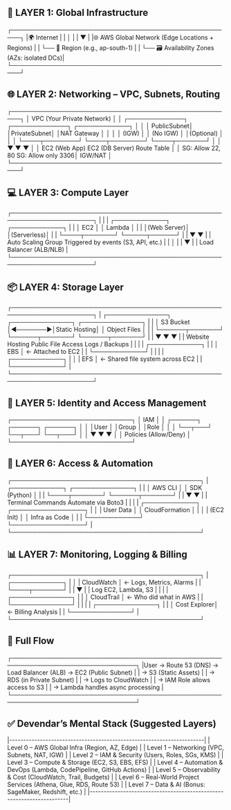 ## 🧱 LAYER 1: Global Infrastructure

┌────────────────────────────────────────────────────┐
|🌍 Internet                                         |
|  │                                                 |
|  ▼                                                 |
|🌐 AWS Global Network (Edge Locations + Regions)    |
|  └── 📍 Region (e.g., ap-south-1)                  |
|       └── 🗃️ Availability Zones (AZs: isolated DCs)|
└────────────────────────────────────────────────────┘

## 🌐 LAYER 2: Networking – VPC, Subnets, Routing

┌────────────────────────────────────────────────────┐
│                 VPC (Your Private Network)         │
│ ┌─────────────┐   ┌─────────────┐   ┌────────────┐ │
│ │ PublicSubnet│   │PrivateSubnet│   │NAT Gateway │ │
│ │   (IGW)     │   │  (No IGW)   │   │(Optional)  │ │
│ └────┬────────┘   └────┬────────┘   └────┬───────┘ │
│      ▼                 ▼                 ▼         │
│   EC2 (Web App)     EC2 (DB Server)    Route Table │
│   SG: Allow 22, 80  SG: Allow only 3306│ IGW/NAT   │
└────────────────────────────────────────────────────┘

## 💻 LAYER 3: Compute Layer

┌─────────────────────────────────────────────────────────────────────┐
|                                                                     |
|         ┌────────────┐         ┌────────────┐                       |
|         │   EC2      │         │  Lambda    │                       |
|         │(Web Server)│         │(Serverless)│                       |
|         └────┬───────┘         └─────┬──────┘                       |
|              ▼                       ▼                              |
|      Auto Scaling Group        Triggered by events (S3, API, etc.)  |
|              │                                                      |
|              ▼                                                      |
|    Load Balancer (ALB/NLB)                                          |
└─────────────────────────────────────────────────────────────────────┘

## 📦 LAYER 4: Storage Layer

┌─────────────────────────────────────────────────────────────────────┐
| ┌──────────────┐         ┌──────────────┐        ┌──────────────┐   |
| │   S3 Bucket  │◄───────►│Static Hosting│        │ Object Files │   |
| └──────┬───────┘         └──────┬───────┘        └──────┬───────┘   |
|        ▼                        ▼                       ▼           |
|  Website Hosting       Public File Access         Logs / Backups    |
|                                                                     |
| ┌────────────┐                                                      |
| │    EBS     │ ← Attached to EC2                                    |
| └────────────┘                                                      |
|                                                                     |
| ┌────────────┐                                                      |
│ |    EFS     │ ← Shared file system across EC2                      |
| └────────────┘                                                      |
└─────────────────────────────────────────────────────────────────────┘

## 🔐 LAYER 5: Identity and Access Management

┌────────────────────────────┐
│         IAM                │
│ ┌──────┐ ┌──────┐ ┌──────┐ │
│ │User  │ │Group │ │Role  │ │
│ └──┬───┘ └──┬───┘ └──┬───┘ │
│    ▼        ▼        ▼     │
│  Policies (Allow/Deny)     │
└────────────────────────────┘

## 📡 LAYER 6: Access & Automation

┌────────────────────────────────────────────┐
| ┌────────────┐        ┌──────────────┐     |
| │  AWS CLI   │        │ SDK (Python) │     |
| └────┬───────┘        └──────┬───────┘     |
|      ▼                       ▼             |
| Terminal Commands     Automate via Boto3   |
|                                            |
| ┌────────────┐        ┌─────────────────┐  |
│ | User Data  │        │  CloudFormation │  |
│ | (EC2 Init) │        │ Infra as Code   │  |
| └────────────┘        └─────────────────┘  |
└────────────────────────────────────────────┘

## 📊 LAYER 7: Monitoring, Logging & Billing

┌────────────────────────────────────────────┐
|   ┌────────────┐                           |
│   | CloudWatch │ ← Logs, Metrics, Alarms   |
|   └────┬───────┘                           |
|        ▼                                   |
| Log EC2, Lambda, S3                        |
|                                            |
| ┌──────────────┐                           |
| │ CloudTrail   │ ← Who did what in AWS     |
| └──────────────┘                           |
|                                            |
| ┌──────────────┐                           |
| │ Cost Explorer│ ← Billing Analysis        |
| └──────────────┘                           |
└────────────────────────────────────────────┘

## 🎯 Full Flow
┌───────────────────────────────────────────────────────────────────────────────┐
|User → Route 53 (DNS) → Load Balancer (ALB) → EC2 (Public Subnet)              |
|                                            → S3 (Static Assets)               |
|                                            → RDS (in Private Subnet)          |
|                                            → Logs to CloudWatch               |
|                                            → IAM Role allows access to S3     |
|                                            → Lambda handles async processing  |
└───────────────────────────────────────────────────────────────────────────────┘



## ✅ Devendar’s Mental Stack (Suggested Layers)

|----------------------------------------------------------------------|
| Level 0 – AWS Global Infra (Region, AZ, Edge)                        |
| Level 1 – Networking (VPC, Subnets, NAT, IGW)                        |
| Level 2 – IAM & Security (Users, Roles, SGs, KMS)                    |
| Level 3 – Compute & Storage (EC2, S3, EBS, EFS)                      |
| Level 4 – Automation & DevOps (Lambda, CodePipeline, GitHub Actions) |
| Level 5 – Observability & Cost (CloudWatch, Trail, Budgets)          |
| Level 6 – Real-World Project Services (Athena, Glue, RDS, Route 53)  |
| Level 7 – Data & AI (Bonus: SageMaker, Redshift, etc.)               |
|----------------------------------------------------------------------|
